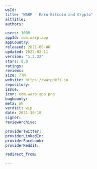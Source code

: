 ```yaml
---
wsId: 
title: "WARP - Earn Bitcoin and Crypto"
altTitle: 
authors:

users: 1000
appId: com.warp.app
appCountry: 
released: 2021-08-06
updated: 2022-02-11
version: "1.2.32"
stars: 0.0
ratings: 
reviews: 
size: 77M
website: https://warpdefi.io
repository: 
issue: 
icon: com.warp.app.png
bugbounty: 
meta: ok
verdict: wip
date: 2021-10-18
signer: 
reviewArchive:

providerTwitter: 
providerLinkedIn: 
providerFacebook: 
providerReddit: 

redirect_from:

---
```


